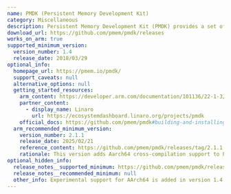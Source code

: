 ```yaml
---
name: PMDK (Persistent Memory Development Kit)
category: Miscellaneous
description: Persistent Memory Development Kit (PMDK) provides a set of tools and libraries for Application Developers and System Administrators to simplify managing and accessing persistent memory devices.
download_url: https://github.com/pmem/pmdk/releases
works_on_arm: true
supported_minimum_version:
  version_number: 1.4
  release_date: 2018/03/29
optional_info:
  homepage_url: https://pmem.io/pmdk/
  support_caveats: null
  alternative_options: null
  getting_started_resources:
    arm_content: https://developer.arm.com/documentation/101136/22-1-3/DDT/Memory-debugging/PMDK-memory-debugging
    partner_content:
      - display_name: Linaro
        url: https://ecosystemdashboard.linaro.org/projects/pmdk
    official_docs: https://github.com/pmem/pmdk#building-and-installing
  arm_recommended_minimum_version:
    version_number: 2.1.1
    release_date: 2025/02/21
    reference_content: https://github.com/pmem/pmdk/releases/tag/2.1.1
    rationale: This version adds Aarch64 cross-compilation support to PMDK.
optional_hidden_info:
  release_notes__supported_minimum: https://github.com/pmem/pmdk/releases/tag/1.4
  release_notes__recommended_minimum: null
  other_info: Experimental support for AArch64 is added in version 1.4.
---
```

